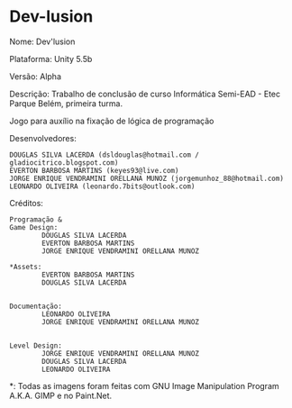﻿# Dev-lusion

Nome: Dev'lusion

Plataforma: Unity 5.5b

Versão: Alpha

Descrição: Trabalho de conclusão de curso Informática Semi-EAD - Etec Parque Belém, primeira turma.

Jogo para auxílio na fixação de lógica de programação

Desenvolvedores:

	DOUGLAS SILVA LACERDA (dsldouglas@hotmail.com / gladiocitrico.blogspot.com)
	EVERTON BARBOSA MARTINS (keyes93@live.com)
	JORGE ENRIQUE VENDRAMINI ORELLANA MUNOZ (jorgemunhoz_88@hotmail.com)
	LEONARDO OLIVEIRA (leonardo.7bits@outlook.com)
	
Créditos:

	Programação &
	Game Design:	
			DOUGLAS SILVA LACERDA
			EVERTON BARBOSA MARTINS
			JORGE ENRIQUE VENDRAMINI ORELLANA MUNOZ			

	*Assets:	
			EVERTON BARBOSA MARTINS
			DOUGLAS SILVA LACERDA
			

	Documentação: 	
			LEONARDO OLIVEIRA
			JORGE ENRIQUE VENDRAMINI ORELLANA MUNOZ
			

	Level Design:	
			JORGE ENRIQUE VENDRAMINI ORELLANA MUNOZ
			DOUGLAS SILVA LACERDA
			LEONARDO OLIVEIRA
			

*: Todas as imagens foram feitas com GNU Image Manipulation Program A.K.A. GIMP e no Paint.Net.
